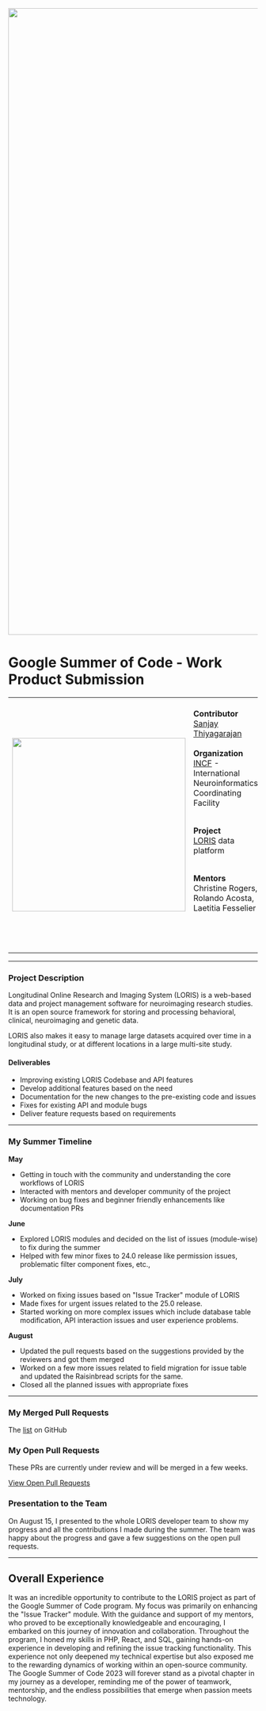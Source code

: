 <img width="1264" alt="" src="https://github.com/sanjay-thiyagarajan/gsoc/assets/42594454/84d8290f-a19c-4b4d-aded-401529a826ce">  

# Google Summer of Code - Work Product Submission  

<table>
  <tbody>
    <tr>
  <td>
    <img width="350" alt="" src="https://github.com/sanjay-thiyagarajan/gsoc/assets/42594454/7385349e-837d-4377-b143-f0eebb0c0d42">
  </td>
  <td>  
    <br>
  <b>Contributor</b><br>
  <a href="https://github.com/sanjay-thiyagarajan/">Sanjay Thiyagarajan</a>  
  <br><br>
  <b>Organization</b><br>
  <a href="https://www.incf.org/">INCF</a> - International Neuroinformatics Coordinating Facility  
  <br><br>  
  
  <b>Project</b><br>
  <a href="https://loris.ca/">LORIS</a> data platform
  <br><br>
  
  <b>Mentors</b><br>
  Christine Rogers, Rolando Acosta, Laetitia Fesselier  
  <br><br>  
    </td>
    </tr>
  </tbody>
</table>

******

### Project Description  

Longitudinal Online Research and Imaging System (LORIS) is a web-based data and project management software for neuroimaging research studies. It is an open source framework for storing and processing behavioral, clinical, neuroimaging and genetic data.
  
LORIS also makes it easy to manage large datasets acquired over time in a longitudinal study, or at different locations in a large multi-site study.

#### Deliverables

- Improving existing LORIS Codebase and API features 
- Develop additional features based on the need
- Documentation for the new changes to the pre-existing code and issues
- Fixes for existing API and module bugs
- Deliver feature requests based on requirements
  
******  

### My Summer Timeline  

**May**  

- Getting in touch with the community and understanding the core workflows of LORIS
- Interacted with mentors and developer community of the project
- Working on bug fixes and beginner friendly enhancements like documentation PRs

**June**

- Explored LORIS modules and decided on the list of issues (module-wise) to fix during the summer
- Helped with few minor fixes to 24.0 release like permission issues, problematic filter component fixes, etc.,


**July**

- Worked on fixing issues based on "Issue Tracker" module of LORIS
- Made fixes for urgent issues related to the 25.0 release.
- Started working on more complex issues which include database table modification, API interaction issues and user experience problems.  

**August**

- Updated the pull requests based on the suggestions provided by the reviewers and got them merged
- Worked on a few more issues related to field migration for issue table and updated the Raisinbread scripts for the same.
- Closed all the planned issues with appropriate fixes
  
******  

### My Merged Pull Requests  
The [list](https://github.com/aces/Loris/pulls?q=is%3Amerged+is%3Apr+author%3Asanjay-thiyagarajan) on GitHub  

### My Open Pull Requests  
These PRs are currently under review and will be merged in a few weeks.  

[View Open Pull Requests](https://github.com/aces/Loris/pulls/sanjay-thiyagarajan)


### Presentation to the Team  
On August 15, I presented to the whole LORIS developer team to show my progress and all the contributions I made during the summer. The team was happy about the progress and gave a few suggestions on the open pull requests.

******

## Overall Experience  
It was an incredible opportunity to contribute to the LORIS project as part of the Google Summer of Code program. My focus was primarily on enhancing the "Issue Tracker" module. With the guidance and support of my mentors, who proved to be exceptionally knowledgeable and encouraging, I embarked on this journey of innovation and collaboration. Throughout the program, I honed my skills in PHP, React, and SQL, gaining hands-on experience in developing and refining the issue tracking functionality. This experience not only deepened my technical expertise but also exposed me to the rewarding dynamics of working within an open-source community. The Google Summer of Code 2023 will forever stand as a pivotal chapter in my journey as a developer, reminding me of the power of teamwork, mentorship, and the endless possibilities that emerge when passion meets technology.
